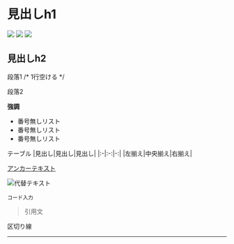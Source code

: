 # 見出しh1

![](https://img.shields.io/badge/Version-v2.6.1-990000.svg) 
![](https://img.shields.io/badge/Update-2021/05-222222.svg) 
![](https://img.shields.io/badge/Since-2020/05-555555.svg)

## 見出しh2

段落1 /* 1行空ける */

段落2

**強調**

- 番号無しリスト
- 番号無しリスト
- 番号無しリスト

テーブル
|見出し|見出し|見出し|
|:-|:-:|-:|
|左揃え|中央揃え|右揃え|

[アンカーテキスト](リンクパス)

![代替テキスト](画像パス)

`
コード入力
`

> 引用文

区切り線
- - -